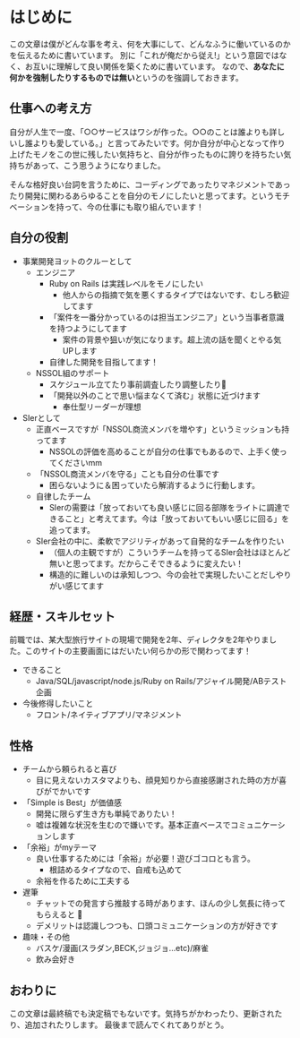 # はじめに

この文章は僕がどんな事を考え、何を大事にして、どんなふうに働いているのかを伝えるために書いています。 別に「これが俺だから従え!」という意図ではなく、お互いに理解して良い関係を築くために書いています。 なので、**あなたに何かを強制したりするものでは無い**というのを強調しておきます。

## 仕事への考え方

自分が人生で一度、「○○サービスはワシが作った。○○のことは誰よりも詳しいし誰よりも愛している。」と言ってみたいです。何か自分が中心となって作り上げたモノをこの世に残したい気持ちと、自分が作ったものに誇りを持ちたい気持ちがあって、こう思うようになりました。

そんな格好良い台詞を言うために、コーディングであったりマネジメントであったり開発に関わるあらゆることを自分のモノにしたいと思ってます。というモチベーションを持って、今の仕事にも取り組んでいます！

## 自分の役割

- 事業開発ヨットのクルーとして
  - エンジニア
    - Ruby on Rails は実践レベルをモノにしたい
      - 他人からの指摘で気を悪くするタイプではないです、むしろ歓迎してます
    - 「案件を一番分かっているのは担当エンジニア」という当事者意識を持つようにしてます
      - 案件の背景や狙いが気になります。超上流の話を聞くとやる気UPします
    - 自律した開発を目指してます！
  - NSSOL組のサポート
    - スケジュール立てたり事前調査したり調整したり
    - 「開発以外のことで思い悩まなくて済む」状態に近づけます
      - 奉仕型リーダーが理想
- SIerとして
  - 正直ベースですが「NSSOL商流メンバを増やす」というミッションも持ってます
    - NSSOLの評価を高めることが自分の仕事でもあるので、上手く使ってくださいmm
  - 「NSSOL商流メンバを守る」ことも自分の仕事です
    - 困らないように＆困っていたら解消するように行動します。
  - 自律したチーム
    - SIerの需要は「放っておいても良い感じに回る部隊をライトに調達できること」と考えてます。今は「放っておいてもいい感じに回る」を追ってます。
  - SIer会社の中に、柔軟でアジリティがあって自発的なチームを作りたい
    - （個人の主観ですが）こういうチームを持ってるSIer会社はほとんど無いと思ってます。だからこそできるように変えたい！
    - 構造的に難しいのは承知しつつ、今の会社で実現したいことだしやりがい感じてます

## 経歴・スキルセット

前職では、某大型旅行サイトの現場で開発を2年、ディレクタを2年やりました。このサイトの主要画面にはだいたい何らかの形で関わってます！

- できること
  - Java/SQL/javascript/node.js/Ruby on Rails/アジャイル開発/ABテスト企画
- 今後修得したいこと
  - フロント/ネイティブアプリ/マネジメント

## 性格

- チームから頼られると喜び
  - 目に見えないカスタマよりも、顔見知りから直接感謝された時の方が喜びがでかいです
- 「Simple is Best」が価値感
  - 開発に限らず生き方も単純でありたい！
  - 嘘は複雑な状況を生むので嫌いです。基本正直ベースでコミュニケーションします
- 「余裕」がmyテーマ
  - 良い仕事するためには「余裕」が必要！遊びゴコロとも言う。
    - 根詰めるタイプなので、自戒も込めて
  - 余裕を作るために工夫する
- 遅筆
  - チャットでの発言すら推敲する時があります、ほんの少し気長に待ってもらえると :pray:
  - デメリットは認識しつつも、口頭コミュニケーションの方が好きです
- 趣味・その他
  - バスケ/漫画(スラダン,BECK,ジョジョ…etc)/麻雀
  - 飲み会好き

## おわりに

この文章は最終稿でも決定稿でもないです。気持ちがかわったり、更新されたり、追加されたりします。 最後まで読んでくれてありがとう。